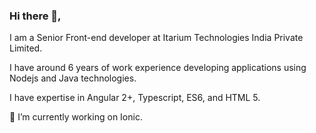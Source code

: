 ### Hi there 👋, 
I am a Senior Front-end developer at Itarium Technologies India Private Limited.

I have around 6 years of work experience developing applications using Nodejs and Java technologies.

I have expertise in Angular 2+, Typescript, ES6, and HTML 5.

🔭 I’m currently working on Ionic.
 
<!--
**tusharkhairnar008/tusharkhairnar008** is a ✨ _special_ ✨ repository because its `README.md` (this file) appears on your GitHub profile.

Here are some ideas to get you started:


- 🌱 I’m currently learning ...
- 👯 I’m looking to collaborate on ...
- 🤔 I’m looking for help with ...
- 💬 Ask me about ...
- 📫 How to reach me: ...
- 😄 Pronouns: ...
- ⚡ Fun fact: ...
-->
